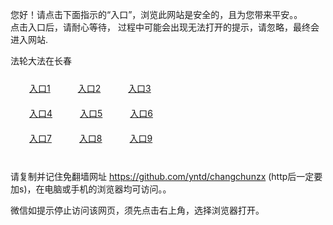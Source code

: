 您好！请点击下面指示的“入口”，浏览此网站是安全的，且为您带来平安。。 <br/>
点击入口后，请耐心等待， 过程中可能会出现无法打开的提示，请忽略，最终会进入网站. </br>

法轮大法在长春<br/>
<div style="padding:10px"><a style="margin:20px" target="_blank" href="https://djtrqav82qlq6.cloudfront.net/2Qpsp?lzkxb" id="ccLink1" rel="nofollow">入口1</a> <a target="_blank" style="margin:20px" href="https://d3rs4znawi7stu.cloudfront.net/2Qpsp?aoreqzv" id="ccLink2" rel="nofollow">入口2</a> <a style="margin:20px" target="_blank" href="https://d3i4ps6gpp7qfx.cloudfront.net/2Qpsp?yuxphkez" id="ccLink3" rel="nofollow">入口3</a></div>

<div style="padding:10px" ><a style="margin:20px" target="_blank" href="https://djtrqav82qlq6.cloudfront.net/2Qpsp?lzkxb" id="ccLink4" rel="nofollow">入口4</a> <a style="margin:20px" href="https://d3rs4znawi7stu.cloudfront.net/2Qpsp?aoreqzv" target="_blank" id="ccLink5" rel="nofollow">入口5</a> <a style="margin:20px" href="https://d3i4ps6gpp7qfx.cloudfront.net/2Qpsp?yuxphkez" target="_blank" id="ccLink6" rel="nofollow">入口6</a></div>

<div style="padding:10px"><a style="margin:20px" target="_blank" href="https://djtrqav82qlq6.cloudfront.net/2Qpsp?lzkxb" id="ccLink7" rel="nofollow">入口7</a> <a style="margin:20px" href="https://d3rs4znawi7stu.cloudfront.net/2Qpsp?aoreqzv" target="_blank" id="ccLink8" rel="nofollow">入口8</a> <a style="margin:20px" target="_blank" href="https://d3i4ps6gpp7qfx.cloudfront.net/2Qpsp?yuxphkez" id="ccLink9" rel="nofollow">入口9</a></div>

<br/>



请复制并记住免翻墙网址 https://github.com/yntd/changchunzx (http后一定要加s)，在电脑或手机的浏览器均可访问。。<br/>

微信如提示停止访问该网页，须先点击右上角，选择浏览器打开。

